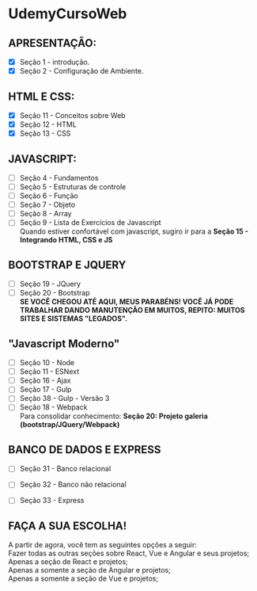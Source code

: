# UdemyCursoWeb

## APRESENTAÇÃO: 
  - [X] Seção 1 - introdução.
  - [X] Seção 2 - Configuração de Ambiente.

## HTML E CSS:
  - [X] Seção 11 - Conceitos sobre Web
  - [X] Seção 12 - HTML
  - [X] Seção 13 - CSS

## JAVASCRIPT:
  - [ ] Seção 4 - Fundamentos
  - [ ] Seção 5 - Estruturas de controle
  - [ ] Seção 6 - Função
  - [ ] Seção 7 - Objeto
  - [ ] Seção 8 - Array
  - [ ] Seção 9 - Lista de Exercícios de Javascript  
Quando estiver confortável com javascript, sugiro ir para a **Seção 15 - Integrando HTML, CSS e JS**

## BOOTSTRAP E JQUERY
  - [ ] Seção 19 - JQuery
  - [ ] Seção 20 - Bootstrap  
**SE VOCÊ CHEGOU ATÉ AQUI, MEUS PARABÉNS! VOCÊ JÁ PODE TRABALHAR DANDO MANUTENÇÃO EM MUITOS, REPITO: MUITOS SITES E SISTEMAS "LEGADOS".**

## "Javascript Moderno"
  - [ ] Seção 10 - Node
  - [ ] Seção 11 - ESNext
  - [ ] Seção 16 - Ajax
  - [ ] Seção 17 - Gulp
  - [ ] Seção 38 - Gulp - Versão 3
  - [ ] Seção 18 - Webpack  
Para consolidar conhecimento: **Seção 20: Projeto galeria (bootstrap/JQuery/Webpack)**

## BANCO DE DADOS E EXPRESS
- [ ] Seção 31 - Banco relacional
- [ ] Seção 32 - Banco não relacional
- [ ] Seção 33 - Express


## FAÇA A SUA ESCOLHA!  
A partir de agora, você tem as seguintes opções a seguir:  
Fazer todas as outras seções sobre React, Vue e Angular e seus projetos;  
Apenas a seção de React e projetos;  
Apenas a somente a seção de Angular e projetos;  
Apenas a somente a seção de Vue e projetos;  
